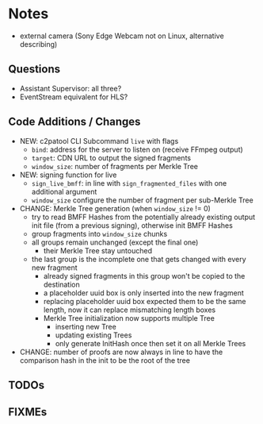 # Notes

- external camera (Sony Edge Webcam not on Linux, alternative describing)

## Questions

- Assistant Supervisor: all three?
- EventStream equivalent for HLS?

## Code Additions / Changes

- NEW: c2patool CLI Subcommand `live` with flags
  - `bind`: address for the server to listen on (receive FFmpeg output)
  - `target`: CDN URL to output the signed fragments
  - `window_size`: number of fragments per Merkle Tree
- NEW: signing function for live
  - `sign_live_bmff`: in line with `sign_fragmented_files` with one additional argument
  - `window_size` configure the number of fragment per sub-Merkle Tree
- CHANGE: Merkle Tree generation (when `window_size` != 0)
  - try to read BMFF Hashes from the potentially already existing output init file (from a previous signing), otherwise init BMFF Hashes
  - group fragments into `window_size` chunks
  - all groups remain unchanged (except the final one)
    - their Merkle Tree stay untouched
  - the last group is the incomplete one that gets changed with every new fragment
    - already signed fragments in this group won't be copied to the destination
    - a placeholder uuid box is only inserted into the new fragment
    - replacing placeholder uuid box expected them to be the same length, now it can replace mismatching length boxes
    - Merkle Tree initialization now supports multiple Tree
      - inserting new Tree
      - updating existing Trees
      - only generate InitHash once then set it on all Merkle Trees
- CHANGE: number of proofs are now always in line to have the comparison hash in the init to be the root of the tree

## TODOs

## FIXMEs
